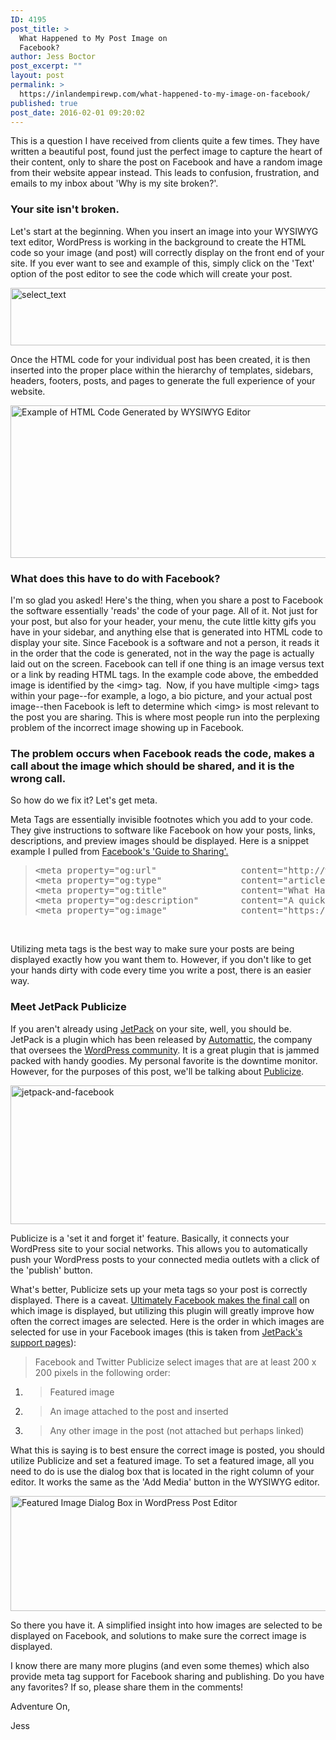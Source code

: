 ```yaml
---
ID: 4195
post_title: >
  What Happened to My Post Image on
  Facebook?
author: Jess Boctor
post_excerpt: ""
layout: post
permalink: >
  https://inlandempirewp.com/what-happened-to-my-image-on-facebook/
published: true
post_date: 2016-02-01 09:20:02
---
```

<meta property="og:url"                content="http://www.inlandempirewp.com/what-happened-to-my-image-on-facebook" />
<meta property="og:type"               content="article" />
<meta property="og:title"              content="What Happened to my Post Image on Facebook?" />
<meta property="og:description"        content="A quick tutorial on why your post images may not always show up on Facebook the way your intended them to, and how to fix it." />
<meta property="og:image"              content="https://inlandempirewp.com/wp-content/uploads/2016/02/jetpack-and-facebook.png" />

This is a question I have received from clients quite a few times. They have written a beautiful post, found just the perfect image to capture the heart of their content, only to share the post on Facebook and have a random image from their website appear instead. This leads to confusion, frustration, and emails to my inbox about 'Why is my site broken?'.
<h3>Your site isn't broken.</h3>
Let's start at the beginning. When you insert an image into your WYSIWYG text editor, WordPress is working in the background to create the HTML code so your image (and post) will correctly display on the front end of your site. If you ever want to see and example of this, simply click on the 'Text' option of the post editor to see the code which will create your post.

<a href="https://inlandempirewp.com/wp-content/uploads/2016/02/select_text.png" rel="attachment wp-att-4196"><img class="alignnone wp-image-4196 size-large" src="https://inlandempirewp.com/wp-content/uploads/2016/02/select_text-1024x155.png" alt="select_text" width="607" height="92" /></a>

Once the HTML code for your individual post has been created, it is then inserted into the proper place within the hierarchy of templates, sidebars, headers, footers, posts, and pages to generate the full experience of your website.

<a href="https://inlandempirewp.com/wp-content/uploads/2016/02/Screen-Shot-2016-02-01-at-07.52.25.png" rel="attachment wp-att-4197"><img class="alignnone wp-image-4197 size-large" src="https://inlandempirewp.com/wp-content/uploads/2016/02/Screen-Shot-2016-02-01-at-07.52.25-1024x411.png" alt="Example of HTML Code Generated by WYSIWYG Editor" width="607" height="244" /></a>
<h3>What does this have to do with Facebook?</h3>
I'm so glad you asked! Here's the thing, when you share a post to Facebook the software essentially 'reads' the code of your page. All of it. Not just for your post, but also for your header, your menu, the cute little kitty gifs you have in your sidebar, and anything else that is generated into HTML code to display your site. Since Facebook is a software and not a person, it reads it in the order that the code is generated, not in the way the page is actually laid out on the screen. Facebook can tell if one thing is an image versus text or a link by reading HTML tags. In the example code above, the embedded image is identified by the &lt;img&gt; tag.  Now, if you have multiple &lt;img&gt; tags within your page--for example, a logo, a bio picture, and your actual post image--then Facebook is left to determine which &lt;img&gt; is most relevant to the post you are sharing. This is where most people run into the perplexing problem of the incorrect image showing up in Facebook.
<h3>The problem occurs when Facebook reads the code, makes a call about the image which should be shared, and it is the wrong call.</h3>
So how do we fix it? Let's get meta.

Meta Tags are essentially invisible footnotes which you add to your code. They give instructions to software like Facebook on how your posts, links, descriptions, and preview images should be displayed. Here is a snippet example I pulled from <a href="https://developers.facebook.com/docs/sharing/webmasters" target="_blank">Facebook's 'Guide to Sharing'.</a>
<blockquote>
<pre class="_5s-8 prettyprint lang-code prettyprinted"><span class="tag">&lt;meta</span> <span class="atn">property</span><span class="pun">=</span><span class="atv">"og:url"</span>                <span class="atn">content</span><span class="pun">=</span><span class="atv">"http://www.inlandempirewp.com/what-happened-to-my-image-on-facebook"</span> <span class="tag">/&gt;</span>
<span class="tag">&lt;meta</span> <span class="atn">property</span><span class="pun">=</span><span class="atv">"og:type"</span>               <span class="atn">content</span><span class="pun">=</span><span class="atv">"article"</span> <span class="tag">/&gt;</span>
<span class="tag">&lt;meta</span> <span class="atn">property</span><span class="pun">=</span><span class="atv">"og:title"</span>              <span class="atn">content</span><span class="pun">=</span><span class="atv">"What Happened to my Post Image on Facebook?"</span> <span class="tag">/&gt;</span>
<span class="tag">&lt;meta</span> <span class="atn">property</span><span class="pun">=</span><span class="atv">"og:description"</span>        <span class="atn">content</span><span class="pun">=</span><span class="atv">"A quick tutorial on why your post images may not always show up on Facebook the way your intended them to, and how to fix it."</span> <span class="tag">/&gt;</span>
<span class="tag">&lt;meta</span> <span class="atn">property</span><span class="pun">=</span><span class="atv">"og:image"</span>              <span class="atn">content</span><span class="pun">=</span><span class="atv">"https://inlandempirewp.com/wp-content/uploads/2016/02/jetpack-and-facebook.png"</span> <span class="tag">/&gt;</span></pre>
</blockquote>
&nbsp;

Utilizing meta tags is the best way to make sure your posts are being displayed exactly how you want them to. However, if you don't like to get your hands dirty with code every time you write a post, there is an easier way.
<h3>Meet JetPack Publicize</h3>
If you aren't already using <a href="https://wordpress.org/plugins/jetpack/" target="_blank">JetPack</a> on your site, well, you should be. JetPack is a plugin which has been released by <a href="https://automattic.com/" target="_blank">Automattic</a>, the company that oversees the <a href="http://wordpress.org" target="_blank">WordPress community</a>. It is a great plugin that is jammed packed with handy goodies. My personal favorite is the downtime monitor. However, for the purposes of this post, we'll be talking about <a href="https://jetpack.me/support/publicize/" target="_blank">Publicize</a>.

<a href="https://inlandempirewp.com/wp-content/uploads/2016/02/jetpack-and-facebook.png" rel="attachment wp-att-4200"><img class="alignnone wp-image-4200" src="https://inlandempirewp.com/wp-content/uploads/2016/02/jetpack-and-facebook.png" alt="jetpack-and-facebook" width="600" height="222" /></a>

Publicize is a 'set it and forget it' feature. Basically, it connects your WordPress site to your social networks. This allows you to automatically push your WordPress posts to your connected media outlets with a click of the 'publish' button.

What's better, Publicize sets up your meta tags so your post is correctly displayed. There is a caveat. <a href="https://jetpack.me/support/publicize/troubleshooting-publicize/" target="_blank">Ultimately Facebook makes the final call</a> on which image is displayed, but utilizing this plugin will greatly improve how often the correct images are selected. Here is the order in which images are selected for use in your Facebook images (this is taken from <a href="https://jetpack.me/support/publicize/" target="_blank">JetPack's support pages</a>):
<blockquote>Facebook and Twitter Publicize select images that are at least 200 x 200 pixels in the following order:</blockquote>
<ol>
	<li>
<blockquote>Featured image</blockquote>
</li>
	<li>
<blockquote>An image attached to the post and inserted</blockquote>
</li>
	<li>
<blockquote>Any other image in the post (not attached but perhaps linked)</blockquote>
</li>
</ol>
What this is saying is to best ensure the correct image is posted, you should utilize Publicize and set a featured image. To set a featured image, all you need to do is use the dialog box that is located in the right column of your editor. It works the same as the 'Add Media' button in the WYSIWYG editor.

<a href="https://inlandempirewp.com/wp-content/uploads/2016/02/Screen-Shot-2016-02-01-at-08.48.26.png" rel="attachment wp-att-4199"><img class="alignnone size-full wp-image-4199" src="https://inlandempirewp.com/wp-content/uploads/2016/02/Screen-Shot-2016-02-01-at-08.48.26.png" alt="Featured Image Dialog Box in WordPress Post Editor" width="588" height="184" /></a>

So there you have it. A simplified insight into how images are selected to be displayed on Facebook, and solutions to make sure the correct image is displayed.

I know there are many more plugins (and even some themes) which also provide meta tag support for Facebook sharing and publishing. Do you have any favorites? If so, please share them in the comments!

Adventure On,

Jess